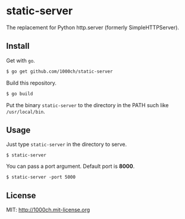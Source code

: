 # static-server

The replacement for Python http.server (formerly SimpleHTTPServer).

## Install

Get with `go`.

```bash
$ go get github.com/1000ch/static-server
```

Build this repository.

```bash
$ go build
```

Put the binary `static-server` to the directory in the PATH such like `/usr/local/bin`.

## Usage

Just type `static-server` in the directory to serve.

```
$ static-server
```

You can pass a port argument. Default port is **8000**.

```
$ static-server -port 5000
```


## License

MIT: http://1000ch.mit-license.org